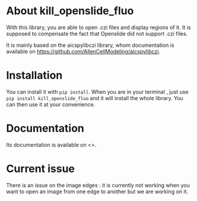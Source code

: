 # About kill_openslide_fluo

With this library, you are able to open .czi files and display regions of it. It is supposed to compensate the fact that Openslide did not support .czi files.


It is mainly based on the aicspylibczi library, whom documentation is available on <https://github.com/AllenCellModeling/aicspylibczi>.

# Installation

You can install it with `pip install`. When you are in your terminal , just use `pip install kill_openslide_fluo` and it will install the whole library. You can then use it at your convenience.

# Documentation

Its documentation is available on <>.

# Current issue

There is an issue on the image edges : it is currently not working when you want to open an image from one edge to another but we are working on it.

